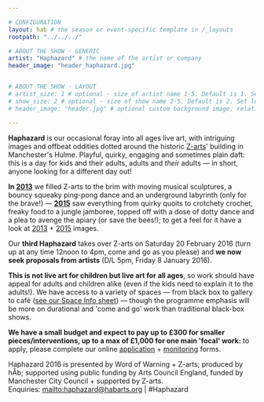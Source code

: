 ```yaml
---

# CONFIGURATION
layout: hab # the season or event-specific template in /_layouts
rootpath: "../../../"

# ABOUT THE SHOW - GENERIC
artist: "Haphazard" # the name of the artist or company
header_image: "header_haphazard.jpg"   


# ABOUT THE SHOW - LAYOUT
# artist_size: 1 # optional - size of artist name 1-5. Default is 1. Set longer names to lower values
# show_size: 2 # optional - size of show name 2-5. Default is 2. Set longer names to lower values
# header_image: "header.jpg" # optional custom background image, relative to current page

---         
```

**Haphazard** is our occasional foray into all ages live art, with intriguing images and offbeat oddities dotted around the historic [Z-arts](http://www.z-arts.org)' building in Manchester's Hulme. Playful, quirky, engaging and sometimes plain daft: this is a day for kids and their adults, adults and *their* adults — in short, anyone looking for a different day out!
        
**In [2013](/archive/2013-spring/haphazard)** we filled Z-arts to the brim with moving musical sculptures, a bouncy squeaky ping-pong dance and an underground labyrinth (only for the brave!) — **[2015](/archive/2015-spring/haphazard)** saw everything from quirky quoits to crotchety crochet, freaky food to a jungle jamboree, topped off with a dose of dotty dance and a plea to avenge the apiary (or save the bees!); to get a feel for it have a look at [2013](/galleries/2013-haphazard) + [2015](/galleries/2015-haphazard) images.       
        
Our **third Haphazard** takes over Z-arts on Saturday 20 February 2016 (turn up at any time 12noon to 4pm, come and go as you please) and **we now seek proposals from artists** (D/L 5pm, Friday 8 January 2016).         
        
**This is not live art for children but live art for all ages**, so work should have appeal for adults and children alike (even if the kids need to explain it to the adults!). We have access to a variety of spaces — from black box to gallery to café (<a href="http://haphazard.posthaven.com/haphazard-2016-live-art-for-all-ages-call-for-artists" target="_blank">see our Space Info sheet</a>) — though the programme emphasis will be more on durational and 'come and go' work than traditional black-box shows.         
        
**We have a small budget and expect to pay up to £300 for smaller pieces/interventions, up to a max of £1,000 for one main 'focal' work:** to apply, please complete our online <a href="http://habarts.wufoo.eu/forms/haphazard-2016-proposal-form" target="_blank">application</a> + <a href="http://habarts.wufoo.eu/forms/hab-monitoring-form" target="_blank">monitoring</a> forms.        
          
Haphazard 2016 is presented by Word of Warning + Z-arts; produced by hÅb; supported using public funding by Arts Council England, funded by Manchester City Council + supported by Z-arts.         
Enquiries: <mailto:haphazard@habarts.org> | #Haphazard
